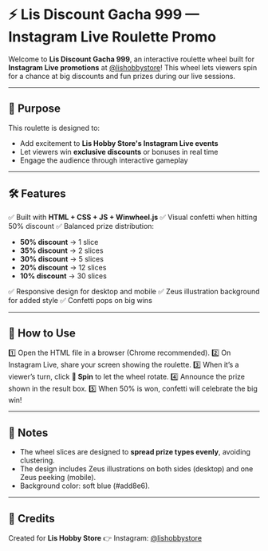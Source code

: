 # ⚡ Lis Discount Gacha 999 — Instagram Live Roulette Promo

Welcome to **Lis Discount Gacha 999**, an interactive roulette wheel built for **Instagram Live promotions** at [@lishobbystore](https://www.instagram.com/lishobbystore)!
This wheel lets viewers spin for a chance at big discounts and fun prizes during our live sessions.

---

## 🎯 Purpose

This roulette is designed to:

* Add excitement to **Lis Hobby Store's Instagram Live events**
* Let viewers win **exclusive discounts** or bonuses in real time
* Engage the audience through interactive gameplay

---

## 🛠 Features

✅ Built with **HTML + CSS + JS + Winwheel.js**
✅ Visual confetti when hitting 50% discount
✅ Balanced prize distribution:

* **50% discount** → 1 slice
* **35% discount** → 2 slices
* **30% discount** → 5 slices
* **20% discount** → 12 slices
* **10% discount** → 30 slices

✅ Responsive design for desktop and mobile
✅ Zeus illustration background for added style
✅ Confetti pops on big wins

---

## 🎨 How to Use

1️⃣ Open the HTML file in a browser (Chrome recommended).
2️⃣ On Instagram Live, share your screen showing the roulette.
3️⃣ When it’s a viewer’s turn, click **🎲 Spin** to let the wheel rotate.
4️⃣ Announce the prize shown in the result box.
5️⃣ When 50% is won, confetti will celebrate the big win!

---

## 📌 Notes

* The wheel slices are designed to **spread prize types evenly**, avoiding clustering.
* The design includes Zeus illustrations on both sides (desktop) and one Zeus peeking (mobile).
* Background color: soft blue (#add8e6).

---

## 🚀 Credits

Created for **Lis Hobby Store**
👉 Instagram: [@lishobbystore](https://www.instagram.com/lishobbystore)
